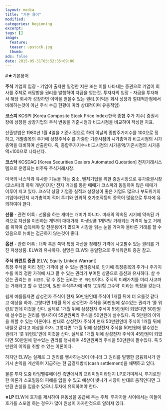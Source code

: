 ```yaml
---
layout: media
title: "기본 용어"
modified:
categories: beginning
excerpt:
tags: []
image:
  feature: 
  teaser: upstock.jpg
  thumb:
ads: false
date: 2015-05-31T03:52:35+09:00
---
```



#★기본용어

**주식**
기업의 입장 - 기업이 출자한 일정한 지분 또는 이를 나타내는 증권으로 기업이 회사를 주체로 배당받을 권리를 발행하여
자금을 얻는것.
투자자의 입장 - 자금을 투자해서 해당 회사가 성장하면 이익을 얻을수 있는 권리.(이익은 회사 성장과 절대적관점에서
비례하는것이 아닌 주식 수급 현황에 따라 상대적이며 유동적임)

 

**코스피** KOSPI [Korea Composite Stock Price Index:한국 종합 주가 지수] 
증권시장에 상장된 상장기업의 주식 변동을 기준시점과 비교시점을 비교하여 작성한 지표.


산출방법은 1980년 1월 4일을 기준시점으로 하여 이날의 종합주가지수를 100으로 정하고, 개별종목의 주가에 상장주식수
를 가중한 기준시점의 시가총액과 비교시점의 시가총액을 대비하여 산출한다.
즉, 종합주가지수=비교시점의 시가총액/기준시점의 시가총액×100으로 나타낸다.

 

**코스닥** KOSDAQ [Korea Securities Dealers Automated Quotation]
전자거래시스템으로 운영되는 비주류 주식거래시장.


미국의 나스닥과 유사한 기능을 하는 중소, 벤처기업을 위한 증권시장으로 유가증권시장(코스피)의 하위 개념이지만 전자
거래를 통한 매매가 코스피와 동일하여 많은 매매가 이루어 지고 있다. 코스닥 상장 기업중 실적과 성장성이 좋은 기업도
많으나 부도위기의 기업이라던지 시가총액이 적어 투기와 인위적 호가조작등의 종목이 많음으로 투자에 유의하여야 한다.

 

**선물** - 관련 어록 : 선물을 하는 개미는 개미가 아니다.
미래의 약속된 시기에 약속된 가격으로 자산을 이전하는 계약의 매매거래. 파생상품
1계약당 거래되는 가격이 높고 거래를 위하여 습득해야 할 전문용어가 많으며 시장을 읽는 눈을 가져야 올바른 거래를 할
수 있음으로 뉴비는 접근하지 않는것이 좋다.

 

**옵션** - 관련 어록 : 대박 혹은 쪽박
특정 자산을 정해진 가격에 사고팔수 있는 권리를 가진 파생상품. ELW와 유사하다. 설명은 ELW와 동일함으로 주식워런트
증권 참고.

 

**주식 워런트 증권** [ELW, Equity Linked Warrant]  
특정 주식을 미리 정한 가격에 살 수 있는 권리증서로, 만기에 특정종목의 주가나 주가지수를 미리 정한 가격에 사고 팔 수
있는 권리가 부여된 상품으로 옵션과 유사하다.
살 수 있는 권리는 `콜 워런트`, 팔 수 있는 권리는 `풋 워런트`이다.
주식의 미래가치를 미리 사고파는 거래라고 할 수 있으며, 일반 주식투자에 비해 '고위험 고수익' 이라는 특징을 갖는다.

쉽게 예를들자면 삼성전자 주식이 현재 50만원인데 주식이 1개월 뒤에 더 오를것 같다고 예상을 하자.
그렇다면 1개월 뒤에 삼성전자 주식을 50만원에 살수있는 권리가 '콜 워런트'인데 이것을 산다.
실제로 1개월 뒤에 삼성전자 주식이 55만원이 되었다면 50만원에 살수있는 권리를 행사하여 55만원짜리 주식을 50만원에
살수있다. 즉 5만원의 이익을 취할 수 있는 이론이다.
반대로 삼성전자 주식이 현재 50만원인데 주식이 1개월 뒤에 내릴것 같다고 예상을 하자.
그렇다면 1개월 뒤에 삼성전자 주식을 50만원에 팔수있는 권리가 '풋 워런트'인데 이것을 산다.
실제로 1개월 뒤에 삼성전자 주식이 45만원이 되었다면 50만원에 팔수있는 권리를 행사하여 45만원짜리 주식을 50만원에
팔수있다. 즉 5만원의 이익을 취할 수 있는 이론이다.

하지만 ELW는 실제로 그 권리를 행사하는것이 아니라 그 권리를 발행한 금융회사가 만기시 손익을 계산하여 지급하는 현
금결제방식(cash settlement)을 채택하고 있다.

물론 투자 도중 타임벨류에이션 측면에서의 프리미엄이라던지 LP호가미제시, 투기로인한 이론가 스포일등의 피해를 입을
수 있고 예상이 빗나가 시장이 반대로 움직인다면 그만큼 손실을 입을수 있으니 투자에 유의하여야 한다.


**※LP**
ELW에 호가를 제시하여 유동성을 공급해 주는 주체. 투자자들 사이에서는 이들이 호가를 스포일 하는 경우가 많아 원성이 자자한것으로 알려져 있다.



